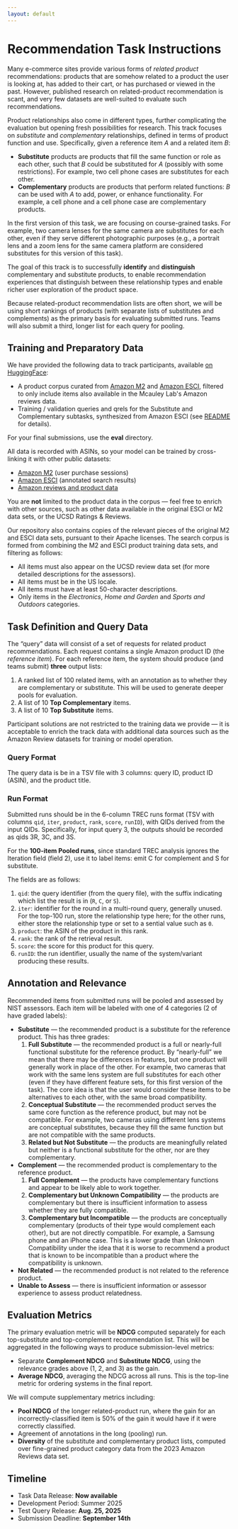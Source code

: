 ```yaml
---
layout: default
---
```


# Recommendation Task Instructions

Many e-commerce sites provide various forms of *related product*
recommendations: products that are somehow related to a product the user is
looking at, has added to their cart, or has purchased or viewed in the past.
However, published research on related-product recommendation is scant, and very
few datasets are well-suited to evaluate such recommendations.

Product relationships also come in different types, further complicating the
evaluation but opening fresh possibilities for research. This track focuses on
*substitute* and *complementary* relationships, defined in terms of product
function and use. Specifically, given a reference item *A* and a related item
*B*:

* **Substitute** products are products that fill the same function or role as
  each other, such that *B* could be substituted for *A* (possibly with some
  restrictions). For example, two cell phone cases are substitutes for each
  other.  
* **Complementary** products are products that perform related functions: *B*
  can be used with *A* to add, power, or enhance functionality. For example, a
  cell phone and a cell phone case are complementary products.

In the first version of this task, we are focusing on course-grained tasks. For
example, two camera lenses for the same camera are substitutes for each other,
even if they serve different photographic purposes (e.g., a portrait lens and a
zoom lens for the same camera platform are considered substitutes for this
version of this task).

The goal of this track is to successfully **identify** and **distinguish**
complementary and substitute products, to enable recommendation experiences that
distinguish between these relationship types and enable richer user exploration
of the product space.

Because related-product recommendation lists are often short, we will be using
short rankings of products (with separate lists of substitutes and complements)
as the primary basis for evaluating submitted runs. Teams will also submit a
third, longer list for each query for pooling.

## Training and Preparatory Data

[repo]: https://huggingface.co/datasets/trec-product-search/product-recommendation-2025/
[README]: https://huggingface.co/datasets/trec-product-search/product-recommendation-2025/blob/main/eval/README.md

We have provided the following data to track participants, available [on
HuggingFace][repo]:

* A product corpus curated from [Amazon M2][M2] and [Amazon ESCI][ESCI],
  filtered to only include items also available in the Mcauley Lab's Amazon
  reviews data.
* Training / validation queries and qrels for the Substitute and Complementary
  subtasks, synthesized from Amazon ESCI (see [README][] for details).

For your final submissions, use the **eval** directory.

All data is recorded with ASINs, so your model can be trained by cross-linking it with other public datasets:

* [Amazon M2][M2] (user purchase sessions)
* [Amazon ESCI][ESCI] (annotated search results)
* [Amazon reviews and product data][UCSD]

You are **not** limited to the product data in the corpus — feel free to enrich
with other sources, such as other data available in the original ESCI or M2 data
sets, or the UCSD Ratings & Reviews.

Our repository also contains copies of the relevant pieces of the original M2
and ESCI data sets, pursuant to their Apache licenses. The search corpus is
formed from combining the M2 and ESCI product training data sets, and filtering
as follows:

* All items must also appear on the UCSD review data set (for more detailed
  descriptions for the assessors).
* All items must be in the US locale.
* All items must have at least 50-character descriptions.
* Only items in the *Electronics*, *Home and Garden* and *Sports and Outdoors*
  categories.

[ESCI]: https://amazonkddcup.github.io/
[M2]: https://kddcup23.github.io/
[UCSD]: https://amazon-reviews-2023.github.io/

## Task Definition and Query Data

The “query” data will consist of a set of requests for related product
recommendations. Each request contains a single Amazon product ID (the
*reference item*). For each reference item, the system should produce (and teams
submit) **three** output lists:

1. A ranked list of 100 related items, with an annotation as to whether they are
   complementary or substitute. This will be used to generate deeper pools for
   evaluation.  
2. A list of 10 **Top Complementary** items.
3. A list of 10 **Top Substitute** items.

Participant solutions are not restricted to the training data we provide — it is
acceptable to enrich the track data with additional data sources such as the
Amazon Review datasets for training or model operation.

### Query Format

The query data is be in a TSV file with 3 columns: query ID, product ID
(ASIN), and the product title.

### Run Format

Submitted runs should be in the 6-column TREC runs format (TSV with columns
`qid`, `iter`, `product`, `rank`, `score`, `runID`), with QIDs derived from the
input QIDs.  Specifically, for input query 3, the outputs should be recorded as
qids 3R, 3C, and 3S.

For the **100-item Pooled runs**, since standard TREC analysis ignores the
Iteration field (field 2), use it to label items: emit C for complement and S
for substitute.

The fields are as follows:

1. `qid`: the query identifier (from the query file), with the suffix indicating
   which list the result is in (`R`, `C`, or `S`).
2. `iter`: identifier for the round in a multi-round query, generally unused.
   For the top-100 run, store the relationship type here; for the other runs,
   either store the relationship type or set to a sential value such as `0`.
3. `product`: the ASIN of the product in this rank.
4. `rank`: the rank of the retrieval result.
5. `score`: the score for this product for this query.
6. `runID`: the run identifier, usually the name of the system/variant producing
   these results.

## Annotation and Relevance

Recommended items from submitted runs will be pooled and assessed by NIST assessors. Each item will be labeled with one of 4 categories (2 of have graded labels):

* **Substitute** — the recommended product is a substitute for the reference product. This has three grades:  
  1. **Full Substitute** — the recommended product is a full or nearly-full functional substitute for the reference product. By “nearly-full” we mean that there may be differences in features, but one product will generally work in place of the other. For example, two cameras that work with the same lens system are full substitutes for each other (even if they have different feature sets, for this first version of the task). The core idea is that the user would consider these items to be alternatives to each other, with the same broad compatibility.  
  2. **Conceptual Substitute** — the recommended product serves the same core function as the reference product, but may not be compatible. For example, two cameras using different lens systems are conceptual substitutes, because they fill the same function but are not compatible with the same products.  
  3. **Related but Not Substitute** — the products are meaningfully related but neither is a functional substitute for the other, nor are they complementary.  
* **Complement** — the recommended product is complementary to the reference product.  
  1. **Full Complement** — the products have complementary functions and appear to be likely able to work together.  
  2. **Complementary but Unknown Compatibility** — the products are complementary but there is insufficient information to assess whether they are fully compatible.  
  3. **Complementary but Incompatible** — the products are conceptually complementary (products of their type would complement each other), but are not directly compatible. For example, a Samsung phone and an iPhone case. This is a lower grade than Unknown Compatibility under the idea that it is worse to recommend a product that is known to be incompatible than a product where the compatibility is unknown.  
* **Not Related** — the recommended product is not related to the reference product.  
* **Unable to Assess** — there is insufficient information or assessor experience to assess product relatedness.

## Evaluation Metrics

The primary evaluation metric will be **NDCG** computed separately for each
top-substitute and top-complement recommendation list. This will be aggregated
in the following ways to produce submission-level metrics:

* Separate **Complement NDCG** and **Substitute NDCG**, using the relevance
  grades above (1, 2, and 3\) as the gain.  
* **Average NDCG**, averaging the NDCG across all runs. This is the top-line
  metric for ordering systems in the final report.

We will compute supplementary metrics including:

* **Pool NDCG** of the longer related-product run, where the gain for an
  incorrectly-classified item is 50% of the gain it would have if it were
  correctly classified.  
* Agreement of annotations in the long (pooling) run.  
* **Diversity** of the substitute and complementary product lists, computed over
  fine-grained product category data from the 2023 Amazon Reviews data set.

## Timeline

* Task Data Release: **Now available**
* Development Period: Summer 2025
* Test Query Release: **Aug. 25, 2025**
* Submission Deadline: **September 14th**
